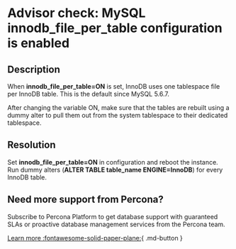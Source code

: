 # Advisor check: MySQL innodb_file_per_table configuration is enabled

## Description

When **innodb_file_per_table=ON** is set, InnoDB uses one tablespace file per InnoDB table. This is the default since MySQL 5.6.7. 

After changing the variable ON, make sure that the tables are rebuilt using a dummy alter to pull them out from the system tablespace to their dedicated tablespace.

## Resolution

Set **innodb_file_per_table=ON** in configuration and reboot the instance.
Run dummy alters (**ALTER TABLE table_name ENGINE=InnoDB**) for every InnoDB table.

## Need more support from Percona?

Subscribe to Percona Platform to get database support with guaranteed SLAs or proactive database management services from the Percona team.

[Learn more :fontawesome-solid-paper-plane:](https://per.co.na/subscribe){ .md-button }
